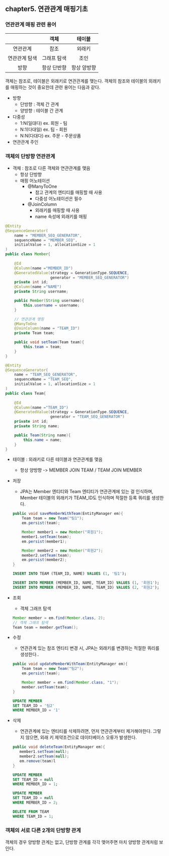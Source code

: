 ## chapter5. 연관관계 매핑기초
### 연관관계 매핑 관련 용어
| | 객체 | 테이블 |
| :---: | :---: | :---: |
| 연관관계 | 참조 | 외래키 |
| 연관관계 탐색 | 그래프 탐색 | 조인|
| 방향 | 항상 단반향 | 항상 양방향|

객체는 참조로, 테이블은 외래키로 연관관계를 맺는다. 객체의 참조와 테이블의 외래키를 매핑하는 것이 중요한데 관련 용어는 다음과 같다.
- 방향
    - 단방향 : 객체 간 관계
    - 양방향 : 테이블 간 관계
- 다중성
    - 1:N(일대다) ex. 회원 - 팀
    - N:1(다대일) ex. 팀 - 회원
    - N:N(다대다) ex. 주문 - 주문상품
- 연관관계 주인


### 객체의 단방향 연관관계
- 객체 : 참조로 다른 객체와 연관관계를 맺음
    - 항상 단방향
    - 매핑 어노테이션
        - @ManyToOne
            - 참고 관계의 엔티티를 매핑할 때 사용
            - 다중성 어노테이션은 필수
        - @JoinColumn
            - 외래키를 매핑할 때 사용
            - name 속성에 외래키를 매핑

```java
@Entity
@SequenceGenerator(
    name = "MEMBER_SEQ_GENERATOR",
    sequenceName = "MEMBER_SEQ",
    initialValue = 1, allocationSize = 1
)
public class Member{
    
    @Id
    @Column(name ="MEMBER_ID")
    @GeneratedValue(strategy = GenerationType.SEQUENCE,
                    generator = "MEMBER_SEQ_GENERATOR")
    private int id;
    @Column(name ="NAME")
    private String username;

    public Member(String username){
        this.username = username;
    }

    // 연관관계 맹핑
    @ManyToOne
    @JoinColumn(name = "TEAM_ID")
    private Team team;

    public void setTeam(Team team){
        this.team = team;
    }
}

@Entity
@SequenceGenerator(
    name = "TEAM_SEQ_GENERATOR",
    sequenceName = "TEAM_SEQ",
    initialValue = 1, allocationSize = 1
)
public class Team{
    
    @Id
    @Column(name ="TEAM_ID")
    @GeneratedValue(strategy = GenerationType.SEQUENCE,
                    generator = "TEAM_SEQ_GENERATOR")
    private int id;
    private String name;

    public Team(String name){
        this.name = name;
    }
}
```
- 테이블 : 외래키로 다른 테이블과 연관관계를 맺음
    - 항상 양방향 -> MEMBER JOIN TEAM / TEAM JOIN MEMBER

- 저장 
    - JPA는 Member 엔티티와 Team 엔티티가 연관관계에 있는 걸 인식하며, Member 테이블의 외래키가 TEAM_ID도 인식하며 적절한 등록 쿼리를 생성한다.
    ```java
    public void saveMemberWithTeam(EntityManager em){
        Team team = new Team("팀1");
        em.persist(team);
    
        Member member1 = new Member("회원1");
        member1.setTeam(team);
        em.persist(member1);

        Member member2 = new Member("회원2");
        member2.setTeam(team);
        em.persist(member2);    
    }  
    ```
    ```sql
    INSERT INTO TEAM (TEAM_ID, NAME) VALUES (1, '팀1');

    INSERT INTO MEMBER (MEMBER_ID, NAME, TEAM_ID) VALUES (1, '회원1');
    INSERT INTO MEMBER (MEMBER_ID, NAME, TEAM_ID) VALUES (2, '회원2');
    ```

- 조회
    - 객체 그래프 탐색
    ```java
    Member member = em.find(Member.class, 2);
    // 객체 그래프 탐색
    Team team = member.getTeam();
    ```
- 수정
    - 연관관계 있는 참조 엔티티 변경 시, JPA는 외래키를 변경하는 적절한 쿼리를 생성한다..
    ```java
    public void updateMemberWithTeam(EntityManager em){
        Team team = new Team("팀2");
        em.persist(team);
    
        Member member = em.find(Member.class, "1");
        member.setTeam(team);
    }  
    ```
    ```sql
    UPDATE MEMBER
    SET TEAM_ID = '팀2'
    WHERE MEMBER_ID = '1'
    ```
- 삭제
    - 연관관계에 있는 엔티티를 삭제하려면, 먼저 연관관계부터 제거해야한다. 그렇지 않으면, 외래 키 제약조건으로 데이터베이스 오류가 발생한다.
    ```java
    public void deleteTeam(EntityManager em){
       member1.setTeam(null);
       member2.setTeam(null);
       em.remove(team)l
    }  
    ```
    ```sql
    UPDATE MEMBER
    SET TEAM_ID = null
    WHERE MEMBER_ID = 1;

    UPDATE MEMBER
    SET TEAM_ID = null
    WHERE MEMBER_ID = 2;

    DELETE FROM TEAM
    WHERE TEAM_ID = 1;
    ```

### 객체의 서로 다른 2개의 단방향 관계
객체의 경우 양방향 관계는 없고, 단방향 관계를 각각 맺어주면 마치 양방향 관계처럼 보인다. 